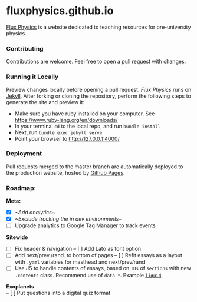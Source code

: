 # fluxphysics.github.io

[Flux Physics](https://fluxphysics.github.io) is a website dedicated to teaching resources for pre-university physics.

### Contributing

Contributions are welcome. Feel free to open a pull request with changes.

### Running it Locally

Preview changes locally before opening a pull request. *Flux Physics* runs on [Jekyll](http://jekyllrb.com/). After forking or cloning the repository, perform the following steps to generate the site and preview it:

- Make sure you have ruby installed on your computer. See https://www.ruby-lang.org/en/downloads/  
- In your terminal `cd` to the local repo, and run `bundle install`
- Next, run `bundle exec jekyll serve`
- Point your browser to http://127.0.0.1:4000/

### Deployment

Pull requests merged to the master branch are automatically deployed to the production website, hosted by [Github Pages](https://pages.github.com/).

### Roadmap:
**Meta:**   
- [x] _~Add analytics~_    
- [x] _~Exclude tracking the in dev environments~_
- [ ] Upgrade analytics to Google Tag Manager to track events

**Sitewide**
- [ ] Fix header & navigation
– [ ] Add Lato as font option
- [ ] Add next/prev./rand. to bottom of pages
– [ ] Refit essays as a layout with `.yaml` variables for masthead and next/prev/rand  
- [ ] Use JS to handle contents of essays, based on `IDs` of `sections` with new `.contents` class. Recommend use of `data-*`. Example [`liquid`](https://github.com/samjamead/samjamead.github.io/blob/master/_layouts/post.html).

**Exoplanets**  
– [ ] Put questions into a digital quiz format  
